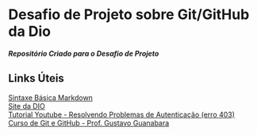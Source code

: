 # Desafio de Projeto sobre Git/GitHub da Dio
**_Repositório Criado para o Desafio de Projeto_**

## Links Úteis
[Sintaxe Básica Markdown](https://www.markdownguide.org/basic-syntax/)<br>
[Site da DIO](https://web.dio.me/)<br>
[Tutorial Youtube - Resolvendo Problemas de Autenticação (erro 403)](https://www.youtube.com/watch?v=j_Z4PopPt_o)<br>
[Curso de Git e GitHub - Prof. Gustavo Guanabara](https://youtu.be/LntSB-gl-ZI)
